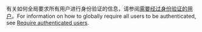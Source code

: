 <span data-ttu-id="258c0-101">有关如何全局要求所有用户进行身份验证的信息，请参阅[需要经过身份验证的用户](xref:security/authorization/secure-data#rau)。</span><span class="sxs-lookup"><span data-stu-id="258c0-101">For information on how to globally require all users to be authenticated, see [Require authenticated users](xref:security/authorization/secure-data#rau).</span></span>
